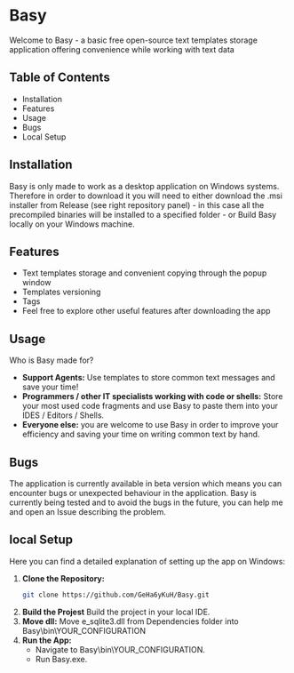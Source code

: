 # Basy

Welcome to Basy - a basic free open-source text templates storage application offering convenience while working with text data

## Table of Contents
- Installation
- Features
- Usage
- Bugs
- Local Setup

## Installation

Basy is only made to work as a desktop application on Windows systems. Therefore in order to download it you will need to either download the .msi installer from Release (see right repository panel) - in this case all the precompiled binaries will be installed to a specified folder - or Build Basy locally on your Windows machine.

## Features
- Text templates storage and convenient copying through the popup window
- Templates versioning
- Tags
- Feel free to explore other useful features after downloading the app

## Usage

Who is Basy made for?

- **Support Agents:** Use templates to store common text messages and save your time!
- **Programmers / other IT specialists working with code or shells:** Store your most used code fragments and use Basy to paste them into your IDES / Editors / Shells. 
- **Everyone else:** you are welcome to use Basy in order to improve your efficiency and saving your time on writing common text by hand. 

## Bugs

The application is currently available in beta version which means you can encounter bugs or unexpected behaviour in the application. Basy is currently being tested and to avoid the bugs in the future, you can help me and open an Issue describing the problem.

## local Setup

Here you can find a detailed explanation of setting up the app on Windows:

1. **Clone the Repository:**
    ```bash
    git clone https://github.com/GeHa6yKuH/Basy.git
    ```
2. **Build the Projest**
   Build the project in your local IDE.
3. **Move dll:**
    Move e_sqlite3.dll from Dependencies folder into Basy\bin\YOUR_CONFIGURATION
4. **Run the App:**
    - Navigate to Basy\bin\YOUR_CONFIGURATION.
    - Run Basy.exe.
